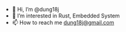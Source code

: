 - 👋 Hi, I’m @dung18j
- 👀 I’m interested in Rust, Embedded System
- 📫 How to reach me [dung18j@gmail.com](mailto:dung18j@gmail.com)

<!---
dung18j/dung18j is a ✨ special ✨ repository because its `README.md` (this file) appears on your GitHub profile.
You can click the Preview link to take a look at your changes.
--->

